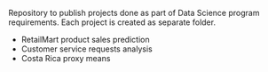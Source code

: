 Repository to publish projects done as part of Data Science program requirements. Each project is created as separate folder.

* RetailMart product sales prediction
* Customer service requests analysis
* Costa Rica proxy means

